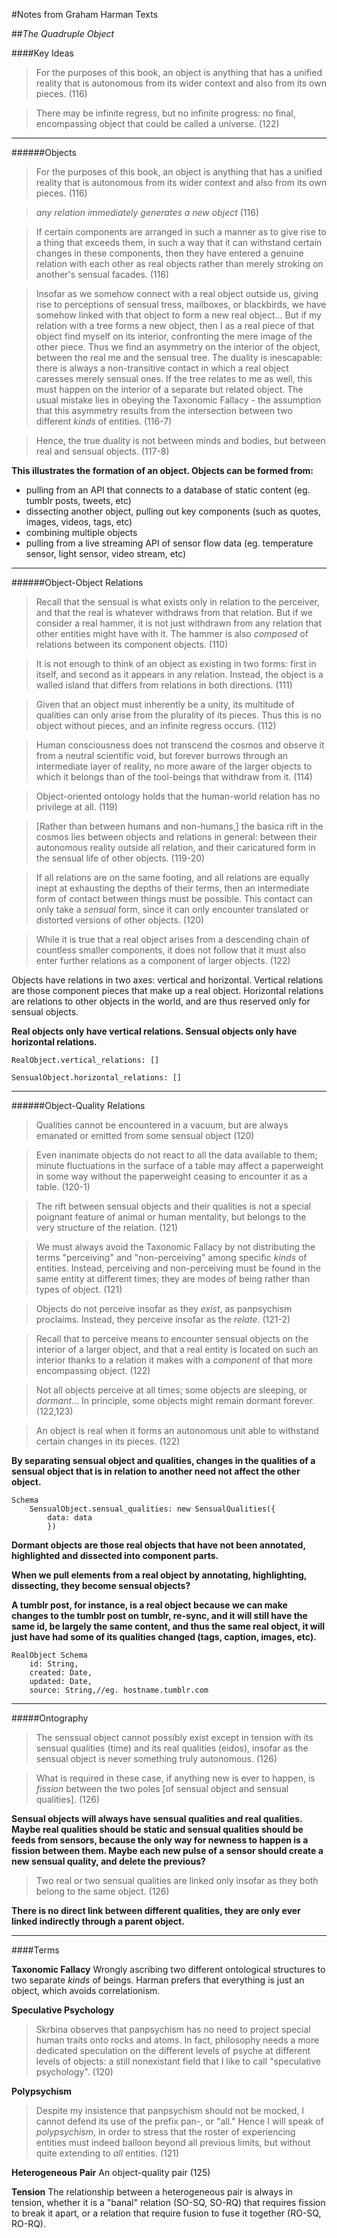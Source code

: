 #Notes from Graham Harman Texts

##_The Quadruple Object_

####Key Ideas

> For the purposes of this book, an object is anything that has a unified reality that is autonomous from its wider context and also from its own pieces. (116)

> There may be infinite regress, but no infinite progress: no final, encompassing object that could be called a universe. (122)

***

######Objects

> For the purposes of this book, an object is anything that has a unified reality that is autonomous from its wider context and also from its own pieces. (116)

> _any relation immediately generates a new object_ (116)

> If certain components are arranged in such a manner as to give rise to a thing that exceeds them, in such a way that it can withstand certain changes in these components, then they have entered a genuine relation with each other as real objects rather than merely stroking on another's sensual facades. (116)

> Insofar as we somehow connect with a real object outside us, giving rise to perceptions of sensual tress, mailboxes, or blackbirds, we have somehow linked with that object to form a new real object... But if my relation with a tree forms a new object, then I as a real piece of that object find myself on its interior, confronting the mere image of the other piece. Thus we find an asymmetry on the interior of the object, between the real me and the sensual tree. The duality is inescapable: there is always a non-transitive contact in which a real object caresses merely sensual ones. If the tree relates to me as well, this must happen on the interior of a separate but related object. The usual mistake lies in obeying the Taxonomic Fallacy - the assumption that this asymmetry results from the intersection between two different _kinds_ of entities. (116-7)

> Hence, the true duality is not between minds and bodies, but between real and sensual objects. (117-8)

__This illustrates the formation of an object. Objects can be formed from:__
*	pulling from an API that connects to a database of static content (eg. tumblr posts, tweets, etc)
*	dissecting another object, pulling out key components (such as quotes, images, videos, tags, etc)
*	combining multiple objects
*	pulling from a live streaming API of sensor flow data (eg. temperature sensor, light sensor, video stream, etc)

***

######Object-Object Relations

> Recall that the sensual is what exists only in relation to the perceiver, and that the real is whatever withdraws from that relation. But if we consider a real hammer, it is not just withdrawn from any relation that other entities might have with it. The hammer is also _composed_ of relations between its component objects. (110)

> It is not enough to think of an object as existing in two forms: first in itself, and second as it appears in any relation. Instead, the object is a walled island that differs from relations in both directions. (111)

> Given that an object must inherently be a unity, its multitude of qualities can only arise from the plurality of its pieces. Thus this is no object without pieces, and an infinite regress occurs. (112)

> Human consciousness does not transcend the cosmos and observe it from a neutral scientific void, but forever burrows through an intermediate layer of reality, no more aware of the larger objects to which it belongs than of the tool-beings that withdraw from it. (114)

> Object-oriented ontology holds that the human-world relation has no privilege at all. (119)

> [Rather than between humans and non-humans,] the basica rift in the cosmos lies between objects and relations in general: between their autonomous reality outside all relation, and their caricatured form in the sensual life of other objects. (119-20)

> If all relations are on the same footing, and all relations are equally inept at exhausting the depths of their terms, then an intermediate form of contact between things must be possible. This contact can only take a _sensual_ form, since it can only encounter translated or distorted versions of other objects. (120)

> While it is true that a real object arises from a descending chain of countless smaller components, it does not follow that it must also enter further relations as a component of larger objects. (122)

Objects have relations in two axes: vertical and horizontal. Vertical relations are those component pieces that make up a real object. Horizontal relations are relations to other objects in the world, and are thus reserved only for sensual objects.

__Real objects only have vertical relations. Sensual objects only have horizontal relations.__

	RealObject.vertical_relations: []

	SensualObject.horizontal_relations: []

***

######Object-Quality Relations

> Qualities cannot be encountered in a vacuum, but are always emanated or emitted from some sensual object (120)

> Even inanimate objects do not react to all the data available to them; minute fluctuations in the surface of a table may affect a paperweight in some way without the paperweight ceasing to encounter it as a table. (120-1)

> The rift between sensual objects and their qualities is not a special poignant feature of animal or human mentality, but belongs to the very structure of the relation. (121)

> We must always avoid the Taxonomic Fallacy by not distributing the terms "perceiving" and "non-perceiving" among specific _kinds_ of entities. Instead, perceiving and non-perceiving must be found in the same entity at different times; they are modes of being rather than types of object. (121)

> Objects do not perceive insofar as they _exist_, as panpsychism proclaims. Instead, they perceive insofar as the _relate_. (121-2)

> Recall that to perceive means to encounter sensual objects on the interior of a larger object, and that a real entity is located on such an interior thanks to a relation it makes with a _component_ of that more encompassing object. (122)

> Not all objects perceive at all times; some objects are sleeping, or _dormant_... In principle, some objects might remain dormant forever. (122,123)

> An object is real when it forms an autonomous unit able to withstand certain changes in its pieces. (122)


__By separating sensual object and qualities, changes in the qualities of a sensual object that is in relation to another need not affect the other object.__

	Schema
		SensualObject.sensual_qualities: new SensualQualities({
			data: data
			})

__Dormant objects are those real objects that have not been annotated, highlighted and dissected into component parts.__

__When we pull elements from a real object by annotating, highlighting, dissecting, they become sensual objects?__

__A tumblr post, for instance, is a real object because we can make changes to the tumblr post on tumblr, re-sync, and it will still have the same id, be largely the same content, and thus the same real object, it will just have had some of its qualities changed (tags, caption, images, etc).__

	RealObject Schema
		id: String,
		created: Date,
		updated: Date,
		source: String,//eg. hostname.tumblr.com


***

#####Ontography

> The senssual object cannot possibly exist except in tension with its sensual qualities (time) and its real qualities (eidos), insofar as the sensual object is never something truly autonomous. (126)

> What is required in these case, if anything new is ever to happen, is _fission_ between the two poles [of sensual object and sensual qualities]. (126)

__Sensual objects will always have sensual qualities and real qualities. Maybe real qualities should be static and sensual qualities should be feeds from sensors, because the only way for newness to happen is a fission between them. Maybe each new pulse of a sensor should create a new sensual quality, and delete the previous?__

> Two real or two sensual qualities are linked only insofar as they both belong to the same object. (126)

__There is no direct link between different qualities, they are only ever linked indirectly through a parent object.__




***

####Terms

__Taxonomic Fallacy__
Wrongly ascribing two different ontological structures to two separate _kinds_ of beings. Harman prefers that everything is just an object, which avoids correlationism.

__Speculative Psychology__
> Skrbina observes that panpsychism has no need to project special human traits onto rocks and atoms. In fact, philosophy needs a more dedicated speculation on the different levels of psyche at different levels of objects: a still nonexistant field that I like to call "speculative psychology". (120)

__Polypsychism__
> Despite my insistence that panpsychism should not be mocked, I cannot defend its use of the prefix pan-, or "all." Hence I will speak of _polypsychism_, in order to stress that the roster of experiencing entities must indeed balloon beyond all previous limits, but without quite extending to _all_ entities. (121)

__Heterogeneous Pair__
An object-quality pair (125)

__Tension__
The relationship between a heterogeneous pair is always in tension, whether it is a "banal" relation (SO-SQ, SO-RQ) that requires fission to break it apart, or a relation that require fusion to fuse it together (RO-SQ, RO-RQ).
